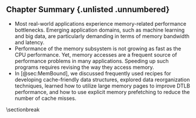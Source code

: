 ## Chapter Summary {.unlisted .unnumbered}

* Most real-world applications experience memory-related performance bottlenecks. Emerging application domains, such as machine learning and big data, are particularly demanding in terms of memory bandwidth and latency.
* Performance of the memory subsystem is not growing as fast as the CPU performance. Yet, memory accesses are a frequent source of performance problems in many applications. Speeding up such programs requires revising the way they access memory.
* In [@sec:MemBound], we discussed frequently used recipes for developing cache-friendly data structures, explored data reorganization techniques, learned how to utilize large memory pages to improve DTLB performance, and how to use explicit memory prefetching to reduce the number of cache misses.

\sectionbreak